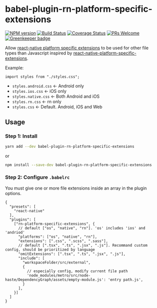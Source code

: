 # babel-plugin-rn-platform-specific-extensions

[![NPM version](http://img.shields.io/npm/v/babel-plugin-rn-platform-specific-extensions.svg)](https://www.npmjs.org/package/babel-plugin-rn-platform-specific-extensions)
[![Build Status](https://travis-ci.org/shinken008/babel-plugin-rn-platform-specific-extensions.svg?branch=main)](https://travis-ci.org/shinken008/babel-plugin-rn-platform-specific-extensions)
[![Coverage Status](https://coveralls.io/repos/github/shinken008/babel-plugin-rn-platform-specific-extensions/badge.svg?branch=main)](https://coveralls.io/github/shinken008/babel-plugin-rn-platform-specific-extensions?branch=main)
[![PRs Welcome](https://img.shields.io/badge/PRs-welcome-brightgreen.svg)](https://egghead.io/courses/how-to-contribute-to-an-open-source-project-on-github)
[![Greenkeeper badge](https://badges.greenkeeper.io/shinken008/babel-plugin-rn-platform-specific-extensions.svg)](https://greenkeeper.io/)

Allow [react-native platform specific extensions](https://reactnative.dev/docs/platform-specific-code/#platform-specific-extensions) to be used for other file types than Javascript inspired by [react-native-platform-specific-extensions](https://github.com/kristerkari/babel-plugin-react-native-platform-specific-extensions).

Example:

`import styles from "./styles.css";`

* `styles.android.css` <- Android only
* `styles.ios.css` <- iOS only
* `styles.native.css` <- Both Android and iOS
* `styles.rn.css` <- rn only
* `styles.css` <- Default. Android, iOS and Web

## Usage

### Step 1: Install

```sh
yarn add --dev babel-plugin-rn-platform-specific-extensions
```

or

```sh
npm install --save-dev babel-plugin-rn-platform-specific-extensions
```

### Step 2: Configure `.babelrc`

You must give one or more file extensions inside an array in the plugin options.

```
{
  "presets": [
    "react-native"
  ],
  "plugins": [
    ["rn-platform-specific-extensions", {
      // default ["os", "native", "rn"]. 'os' includes 'ios' and 'andriod'
      "platforms": ["os", "native", "rn"],
      "extensions": [".css", ".scss", ".sass"],
      // default [".tsx", ".ts", ".jsx", ".js"]. Recommand custom config, should be prioritized by language
      "omitExtensions": [".tsx", ".ts", ".jsx", ".js"],
      "include": [
        "workspaceFolder/src/external",
        {
          // especially config, modify current file path
          'node_modules/metro/src/node-haste/DependencyGraph/assets/empty-module.js': 'entry path.js',
        }
      ],
    }]
  ]
}
```
